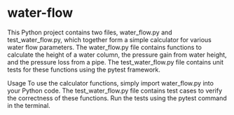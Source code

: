 # water-flow

This Python project contains two files, water_flow.py and test_water_flow.py, which together form a simple calculator for various water flow parameters. The water_flow.py file contains functions to calculate the height of a water column, the pressure gain from water height, and the pressure loss from a pipe. The test_water_flow.py file contains unit tests for these functions using the pytest framework.

Usage
To use the calculator functions, simply import water_flow.py into your Python code. The test_water_flow.py file contains test cases to verify the correctness of these functions. Run the tests using the pytest command in the terminal.
